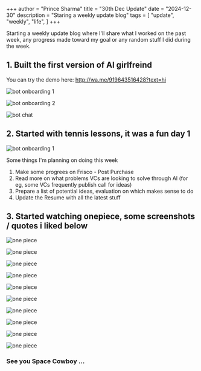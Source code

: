 +++
author = "Prince Sharma"
title = "30th Dec Update"
date = "2024-12-30"
description = "Staring a weekly update blog"
tags = [
    "update",
    "weekly",
    "life",
]
+++

Starting a weekly update blog where I'll share what I worked on the past week, any progress made toward my goal or any random stuff I did during the week. 

## 1. Built the first version of AI girlfreind

You can try the demo here: http://wa.me/919643516428?text=hi

![bot onboarding 1](https://raw.githubusercontent.com/Prince-sharma/blog/main/data/images/bot-1.jpeg)

![bot onboarding 2](https://raw.githubusercontent.com/Prince-sharma/blog/main/data/images/bot-2.jpeg)

![bot chat](https://raw.githubusercontent.com/Prince-sharma/blog/main/data/images/bot-chat.jpeg)


## 2. Started with tennis lessons, it was a fun day 1

![bot onboarding 1](https://raw.githubusercontent.com/Prince-sharma/blog/main/data/images/tennis.jpeg)

Some things I'm planning on doing this week

1. Make some progrees on Frisco - Post Purchase
2. Read more on what problems VCs are looking to solve through AI (for eg, some VCs frequently publish call for ideas)
3. Prepare a list of potential ideas, evaluation on which makes sense to do
4. Update the Resume with all the latest stuff


## 3. Started watching onepiece, some screenshots / quotes i liked below

![one piece](https://raw.githubusercontent.com/Prince-sharma/blog/main/data/images/onepiece/o1.png)

![one piece](https://raw.githubusercontent.com/Prince-sharma/blog/main/data/images/onepiece/o2.png)

![one piece](https://raw.githubusercontent.com/Prince-sharma/blog/main/data/images/onepiece/o3.png)

![one piece](https://raw.githubusercontent.com/Prince-sharma/blog/main/data/images/onepiece/o4.png)

![one piece](https://raw.githubusercontent.com/Prince-sharma/blog/main/data/images/onepiece/o5.png)

![one piece](https://raw.githubusercontent.com/Prince-sharma/blog/main/data/images/onepiece/o6.png)

![one piece](https://raw.githubusercontent.com/Prince-sharma/blog/main/data/images/onepiece/o7.png)

![one piece](https://raw.githubusercontent.com/Prince-sharma/blog/main/data/images/onepiece/o8.png)

![one piece](https://raw.githubusercontent.com/Prince-sharma/blog/main/data/images/onepiece/o9.png)

![one piece](https://raw.githubusercontent.com/Prince-sharma/blog/main/data/images/onepiece/o10.png)


### See you Space Cowboy ...